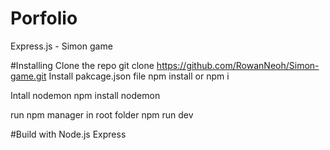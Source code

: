 # Porfolio
Express.js - Simon game

#Installing
Clone the repo
git clone https://github.com/RowanNeoh/Simon-game.git 
Install pakcage.json file
npm install or npm i

Intall nodemon
npm install nodemon

run npm manager in root folder
npm run dev

#Build with
Node.js
Express
